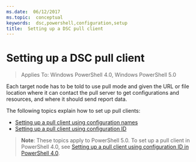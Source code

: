 ```yaml
---
ms.date:  06/12/2017
ms.topic:  conceptual
keywords:  dsc,powershell,configuration,setup
title:  Setting up a DSC pull client
---
```


# Setting up a DSC pull client

> Applies To: Windows PowerShell 4.0, Windows PowerShell 5.0

Each target node has to be told to use pull mode and given the URL or file location where it can contact the pull server to get configurations and resources, and where it should send report data.


The following topics explain how to set up pull clients:

* [Setting up a pull client using configuration names](pullClientConfigNames.md)
* [Setting up a pull client using configuration ID](pullClientConfigID.md)

> **Note**: These topics apply to PowerShell 5.0. To set up a pull client in PowerShell 4.0, see [Setting up a pull client using configuration ID in PowerShell 4.0](pullClientConfigID4.md).